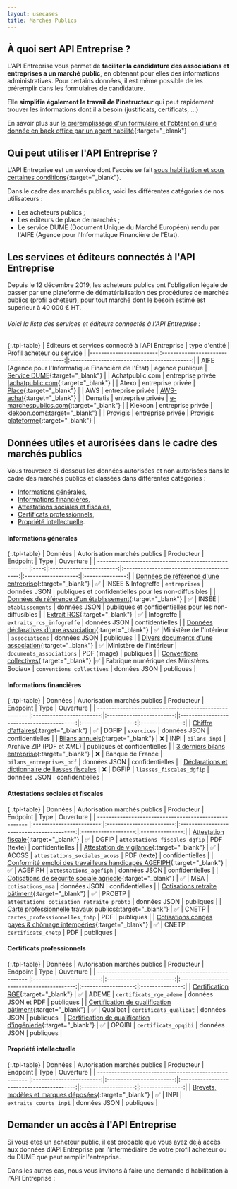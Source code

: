 ```yaml
---
layout: usecases
title: Marchés Publics
---
```


## À quoi sert API Entreprise ?

L'API Entreprise vous permet de **faciliter la candidature des associations et entreprises a un marché public**, en obtenant pour elles des informations administratives.
Pour certains données, il est même possible de les préremplir dans les formulaires de candidature.

Elle **simplifie également le travail de l'instructeur** qui peut rapidement trouver les informations dont il a besoin (justificats, certificats, ...)

En savoir plus sur [le préremplissage d'un formulaire et l'obtention d'une donnée en back office par un agent habilité](https://entreprise.api.gouv.fr/doc/#cas-usage){:target="_blank"}

## Qui peut utiliser l'API Entreprise ?

L'API Entreprise est un service dont l'accès se fait [sous habilitation et sous certaines conditions](https://entreprise.api.gouv.fr/doc/#acces){:target="_blank"}.

Dans le cadre des marchés publics, voici les différentes catégories de nos utilisateurs : 
- Les acheteurs publics ; 
- Les éditeurs de place de marchés ; 
- Le service DUME (Document Unique du Marché Européen) rendu par l'AIFE (Agence pour l'Informatique Financière de l'État).

## Les services et éditeurs connectés à l'API Entreprise

Depuis le 12 décembre 2019, les acheteurs publics ont l'obligation légale de passer par une plateforme de dématérialisation des procédures de marchés publics (profil acheteur), pour tout marché dont le besoin estimé est supérieur à 40 000 € HT.

###### Voici la liste des services et éditeurs connectés à l'API Entreprise : 

{:.tpl-table}
| Éditeurs et services connecté à l'API Entreprise        |     type d'entité  |    Profil acheteur ou service        |
|------------------------|:-------------------------------------------:|:-------------------------------------------:|
|    AIFE <br>(Agence pour l'Informatique Financière de l'État)       |  agence publique | [Service DUME](https://dume.chorus-pro.gouv.fr/#/){:target="_blank"} |
|      Achatpublic.com     | entreprise privée |[achatpublic.com](https://www.achatpublic.com/){:target="_blank"}  |
|    Atexo                 | entreprise privée | [Place](https://www.marches-publics.gouv.fr/){:target="_blank"}     |
|    AWS                   |    entreprise privée |    [AWS-achat](https://www.marches-publics.info){:target="_blank"}                                      |
|    Dematis               |     entreprise privée |       [e-marchespublics.com](https://www.e-marchespublics.com/){:target="_blank"}                                |
|    Klekoon          | entreprise privée |     [klekoon.com](https://www.klekoon.com/){:target="_blank"}                                        |
|    Provigis              |    entreprise privée |     [Provigis plateforme](https://www.provigis.com/connexion-plateforme-donneur-dordres/){:target="_blank"}                                     |

## Données utiles et aurorisées dans le cadre des marchés publics

Vous trouverez ci-dessous les données autorisées et non autorisées dans le cadre des marchés publics et classées dans différentes catégories :
- [Informations générales](#infos_generales),
- [Informations financières](#infos_financieres),
- [Attestations sociales et fiscales](#attestations_sociales_fiscales),
- [Certificats professionnels](#certificats_pro),
- [Propriété intellectuelle](#propriete_intellectuelle).


#### Informations générales <a id="infos_generales"></a>

{:.tpl-table}
| Données   | Autorisation marchés publics   |        Producteur        |                 Endpoint                  |        Type         |    Ouverture    |
| ----------------------------------------------------- |:----:|:------------------------:|:-----------------------------------------:|:-------------------:|:---------------:|
| [Données de référence d'une entreprise](https://entreprise.api.gouv.fr/catalogue/#entreprises){:target="_blank"}                  | ✅ |  INSEE & Infogreffe    |            `entreprises`            |    données JSON     |    publiques et confidentielles pour les non-diffusibles    |
| [Données de référence d'un établissement](https://entreprise.api.gouv.fr/catalogue/#etablissements){:target="_blank"}                | ✅ |         INSEE           |          `etablissements`           |    données JSON     |    publiques et confidentielles pour les non-diffusibles    |
| [Extrait  RCS](https://entreprise.api.gouv.fr/catalogue/#extraits_rcs_infogreffe){:target="_blank"}                                           |     ✅ |   Infogreffe        |         `extraits_rcs_infogreffe`         |    données JSON     |    confidentielles    |
| [Données déclaratives d'une association](https://entreprise.api.gouv.fr/catalogue/#associations){:target="_blank"}                 | ✅ |Ministère de l'Intérieur |              `associations`               |    données JSON     |    publiques    |
| [Divers documents d'une association](https://entreprise.api.gouv.fr/catalogue/#documents_associations){:target="_blank"}                     | ✅ |Ministère de l'Intérieur |         `documents_associations`          |     PDF (image)     |    publiques    |
| [Conventions collectives](https://entreprise.api.gouv.fr/catalogue/#conventions_collectives){:target="_blank"}                     |✅ | Fabrique numérique des Ministères Sociaux |         `conventions_collectives`          |     données JSON     |    publiques    |

#### Informations financières <a id="infos_financieres"></a>

{:.tpl-table}
| Données                                              | Autorisation marchés publics   |        Producteur        |                 Endpoint                  |        Type         |    Ouverture    |
| ----------------------------------------------------- |:------------------------:|:------------------------:|:-----------------------------------------:|:-------------------:|:---------------:|
| [Chiffre d'affaires](https://entreprise.api.gouv.fr/catalogue/#exercices){:target="_blank"}                                     |     ✅ |     DGFIP           |                `exercices`                |    données JSON     | confidentielles |
| [Bilans annuels](https://entreprise.api.gouv.fr/catalogue/#bilans_inpi){:target="_blank"}                                     |     ❌ |  INPI     |         `bilans_inpi`          |    Archive ZIP (PDF et XML)     | publiques et confidentielles |
| [3 derniers bilans entreprise](https://entreprise.api.gouv.fr/catalogue/#bilans_entreprises_bdf){:target="_blank"}                                     |     ❌ |  Banque de France     |         `bilans_entreprises_bdf`          |    données JSON     | confidentielles |
| [Déclarations et dictionnaire de liasses fiscales](https://entreprise.api.gouv.fr/catalogue/#liasses_fiscales_dgfip)      |        ❌ |    DGFIP           |         `liasses_fiscales_dgfip`          |    données JSON     | confidentielles |

#### Attestations sociales et fiscales <a id="attestations_sociales_fiscales"></a>

{:.tpl-table}
| Données              |  Autorisation marchés publics   |       Producteur        |                 Endpoint                  |        Type         |    Ouverture    |
| ----------------------------------------------------- |:------------------------:|:------------------------:|:-----------------------------------------:|:-------------------:|:---------------:|
| [Attestation fiscale](https://entreprise.api.gouv.fr/catalogue/#attestations_fiscales_dgfip){:target="_blank"}                                    |      ✅ |    DGFIP           |       `attestations_fiscales_dgfip`       |     PDF (texte)     | confidentielles |
| [Attestation de vigilance](https://entreprise.api.gouv.fr/catalogue/#attestations_sociales_acoss){:target="_blank"}                               |  ✅ |        ACOSS           |       `attestations_sociales_acoss`       |     PDF (texte)     | confidentielles |
| [Conformité emploi des travailleurs handicapés AGEFIPH](https://entreprise.api.gouv.fr/catalogue/#attestations_agefiph){:target="_blank"}  |   ✅ |      AGEFIPH          |          `attestations_agefiph`           |    données JSON     | confidentielles |
| [Cotisations de sécurité sociale agricole](https://entreprise.api.gouv.fr/catalogue/#cotisations_msa){:target="_blank"}                | ✅ |          MSA            |             `cotisations_msa`             |    données JSON     | confidentielles |
| [Cotisations retraite bâtiment](https://entreprise.api.gouv.fr/catalogue/#cotisation_retraite_probtp){:target="_blank"}                       |  ✅ |        PROBTP          | `attestations_cotisation_retraite_probtp` |    données JSON     |    publiques    |
| [Carte professionnelle travaux publics](https://entreprise.api.gouv.fr/catalogue/#cartes_professionnelles_fntp){:target="_blank"}         |       ✅ |   CNETP           |            `cartes_professionnelles_fntp`            |         PDF         |    publiques    |
| [Cotisations congés payés & chômage intempéries](https://entreprise.api.gouv.fr/catalogue/#certificats_cnetp){:target="_blank"}         |   ✅ |       CNETP           |            `certificats_cnetp`            |         PDF         |    publiques    |

#### Certificats professionnels <a id="certificats_pro"></a>

{:.tpl-table}
| Données      |  Autorisation marchés publics   |       Producteur        |                 Endpoint                  |        Type         |    Ouverture    |
| ----------------------------------------------------- |:------------------------:|:------------------------:|:-----------------------------------------:|:-------------------:|:---------------:|
| [Certification RGE](https://entreprise.api.gouv.fr/catalogue/#certificats_rge_ademe){:target="_blank"}                                      |    ✅ |      ADEME           |          `certificats_rge_ademe`          | données JSON et PDF |    publiques    |
| [Certification de qualification bâtiment](https://entreprise.api.gouv.fr/catalogue/#certificats_qualibat){:target="_blank"}                  |    ✅ |      Qualibat          |           `certificats_qualibat`            |    données JSON     |    publiques    |
| [Certification de qualification d'ingénierie](https://entreprise.api.gouv.fr/catalogue/#certificats_opqibi){:target="_blank"}                  |   ✅ |       OPQIBI          |           `certificats_opqibi`            |    données JSON     |    publiques    |


#### Propriété intellectuelle <a id="propriete_intellectuelle"></a>

{:.tpl-table}
| Données          |    Autorisation marchés publics   |     Producteur        |                 Endpoint                  |        Type         |    Ouverture    |
| ----------------------------------------------------- |:------------------------:|:------------------------:|:-----------------------------------------:|:-------------------:|:---------------:|
| [Brevets, modèles et marques déposées](https://entreprise.api.gouv.fr/catalogue/#extraits_courts_inpi){:target="_blank"}                   | ✅ |          INPI           |          `extraits_courts_inpi`           |    données JSON     |    publiques    |


## Demander un accès à l'API Entreprise

Si vous êtes un acheteur public, il est probable que vous ayez déjà accès aux données d'API Entreprise par l'intermédiaire de votre profil acheteur ou du DUME que peut remplir l'entreprise.

Dans les autres cas, nous vous invitons à faire une demande d'habilitation à l'API Entreprise :
